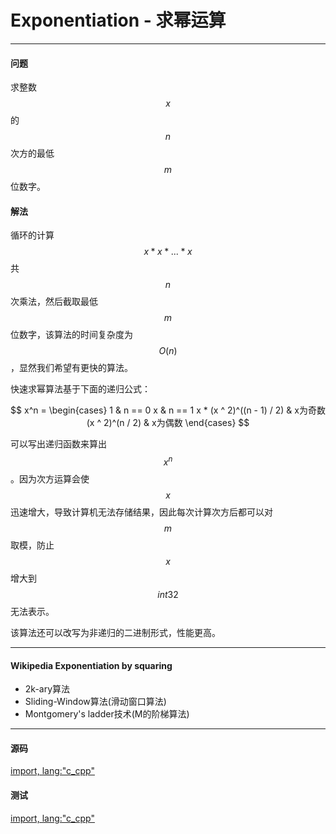<script type="text/javascript" src="https://cdnjs.cloudflare.com/ajax/libs/mathjax/2.7.1/MathJax.js?config=TeX-AMS-MML_HTMLorMML"/></script>
<script> gitbook.events.bind("page.change", function() { MathJax.Hub.Queue(["Typeset",MathJax.Hub]); } </script>

# Exponentiation - 求幂运算

--------

#### 问题

求整数$$ x $$的$$ n $$次方的最低$$ m $$位数字。

#### 解法

循环的计算$$ x * x * ... * x $$共$$ n $$次乘法，然后截取最低$$ m $$位数字，该算法的时间复杂度为$$ O(n) $$，显然我们希望有更快的算法。

快速求幂算法基于下面的递归公式：

$$
x^n =
\begin{cases}
1                           & n == 0
x                           & n == 1
x * (x ^ 2)^((n - 1) / 2)   & x为奇数
(x ^ 2)^(n / 2)             & x为偶数
\end{cases}
$$

可以写出递归函数来算出$$ x^n $$。因为次方运算会使$$ x $$迅速增大，导致计算机无法存储结果，因此每次计算次方后都可以对$$ m $$取模，防止$$ x $$增大到$$ int32 $$无法表示。

该算法还可以改写为非递归的二进制形式，性能更高。

--------

#### Wikipedia Exponentiation by squaring

* 2k-ary算法
* Sliding-Window算法(滑动窗口算法)
* Montgomery's ladder技术(M的阶梯算法)

--------

#### 源码

[import, lang:"c_cpp"](../../../src/Calculation/Exponentiation.hpp)

#### 测试

[import, lang:"c_cpp"](../../../src/Calculation/Exponentiation.cpp)
